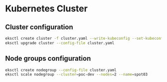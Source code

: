 # Kubernetes Cluster

## Cluster configuration

```bash
eksctl create cluster -f cluster.yaml --write-kubeconfig --set-kubeconfig-context
eksctl upgrade cluster --config-file cluster.yaml
```

## Node groups configuration

```bash
eksctl create nodegroup --config-file cluster.yaml
eksctl scale nodegroup --cluster=poc-dev --nodes=2 --name=spot03
```

